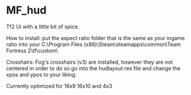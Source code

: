 MF_hud
======

Tf2 Ui with a little bit of spice.

How to install: put the aspect ratio folder that is the same as your ingame ratio into your C:\Program Files (x86)\Steam\steamapps\common\Team Fortress 2\tf\custom\ 

Crosshairs: Fog's crosshairs (v3) are installed, however they are not centered in order to do so go into the hudlayout.res file and change the xpos and ypos to your liking.

Currently optimized for 16x9 16x10 and 4x3
